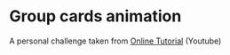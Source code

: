 # Group cards animation

A personal challenge taken from [Online Tutorial](https://www.youtube.com/channel/UCbwXnUipZsLfUckBPsC7Jog) (Youtube)